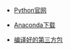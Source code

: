 - [Python官网](https://www.python.org/)

- [Anaconda下载](https://www.continuum.io/downloads)

- [编译好的第三方包](http://www.lfd.uci.edu/~gohlke/pythonlibs/#lxml)